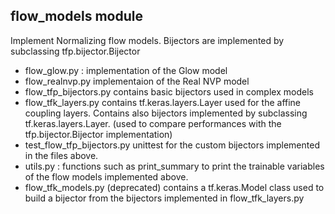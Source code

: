 ## flow_models module
Implement Normalizing flow models. Bijectors are implemented by subclassing tfp.bijector.Bijector

- flow_glow.py : implementation of the Glow model
- flow_realnvp.py implementaion of the Real NVP model
- flow_tfp_bijectors.py contains basic bijectors used in complex models
- flow_tfk_layers.py contains tf.keras.layers.Layer used for the affine coupling layers. Contains also bijectors implemented by subclassing tf.keras.layers.Layer. (used to compare performances with the tfp.bijector.Bijector implementation)
- test_flow_tfp_bijectors.py unittest for the custom bijectors implemented in the files above.
- utils.py : functions such as print_summary to print the trainable variables of the flow models implemented above.
- flow_tfk_models.py (deprecated) contains a tf.keras.Model class used to build a bijector from the bijectors implemented in flow_tfk_layers.py
